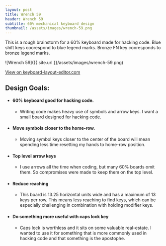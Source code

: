 ```yaml
---
layout: post
title: Wrench 59
header: Wrench 59
subtitle: 60% mechanical keyboard design
thumbnail: /assets/images/wrench-59.png
---
```


This is a rough brainstorm for a 60% keyboard made for hacking code. Blue shift keys coorespond to blue legend marks. Bronze FN key cooresponds to bronze legend marks.

![Wrench 59]({{ site.url }}/assets/images/wrench-59.png)

[View on keyboard-layout-editor.com](http://www.keyboard-layout-editor.com/##@_backcolor=%23000000&name=Wrench%2059&author=%2F@DavidMann10k&notes=This%20is%20a%20rough%20brainstorm%20for%20a%2060%25%20keyboard%20made%20for%20hacking%20code.%20Blue%20shift%20keys%20coorespond%20to%20blue%20legend%20marks%20on%20the%20top.%20Bronze%20FN%20key%20cooresponds%20to%20bronze%20legend%20marks%20on%20the%20front%20of%20they%20keys.%0A%0ADesign%20Goals%2F:%0A*%20Make%20a%2060%25%20keyboard%20good%20for%20hacking%20code.%0A%20%20*%20Writing%20code%20makes%20heavy%20use%20of%20symbols%20and%20arrow%20keys.%20I%20want%20a%20small%20board%20designed%20for%20hacking%20code.%0A*%20Move%20symbols%20closer%20to%20the%20home-row.%0A%20%20*%20There%20are%20many%20symbols%20that%20are%20placed%20inconveniently%20on%20a%20standard%20board.%20By%20moving%20those%20symbols%20closer%20to%20the%20center%20of%20the%20board%20my%20hope%20is%20that%20I%20will%20spend%20less%20time%20resetting%20my%20hands%20to%20home-row%20position.%0A*%20Top%20level%20arrow%20keys%0A%20%20*%20There%20are%20many%2060%25%20boards%20that%20omit%20the%20arrow%20keys,%20but%20for%20hacking%20code%20that's%20a%20compromise%20I%20am%20not%20willing%20to%20make.%0A*%20Reduce%20reaching%0A%20%20*%20This%20board%20is%2013.25%20horizontal%20units%20wide%20and%20has%20a%20maximum%20of%2013%20keys%20per%20row.%20This%20means%20less%20reaching%20to%20find%20keys,%20which%20can%20be%20especially%20challenging%20incombination%20with%20modifier%20keys.%0A*%20Do%20something%20more%20useful%20with%20caps%20lock%20key%0A%20%20*%20Caps%20lock%20is%20worthless%20and%20it%20sits%20on%20some%20valuable%20real-estate.%20I%20wanted%20to%20use%20it%20for%20something%20that%20more%20commonly%20used%20in%20hacking%20code%20and%20that's%20definitely%20the%20apostophe.&background_name=Steel%20brushed%20light&style=background-image%2F:%20url('%2F%2Fbg%2F%2Fmetal%2F%2Firon%2F_texture1744.jpg')%2F%3B%3B&switchMount=cherry&switchBrand=cherry&switchType=MX1A-F1xx&plate:true%3B&@_c=%23434343&t=%23236B8E%0A%0A%0A%0A%23A67D3D&sb=outemu&st=PG150Q01-1&a:5&f:5%3B&=~%0Aesc%0A%0A%0A%60&_c=%23E6E8FA&t=%23236B8E%3B&=F1%0A1&=F2%0A2&=F3%0A3&=F4%0A4&=F5%0A5&=F6%0A6&=F7%0A7&=F8%0A8&=F9%0A9&=F10%0A0&_c=%23434343%3B&=F11%0ADEL&_w:1.25%3B&=F12%0A%E2%86%90%3B&@_t=%23000000%0A%0A%0A%0A%23A67D3D&a:7&w:1.25%3B&=%3Ci%20class%2F='kb%20kb-Line-Start-End'%3E%3C%2F%2Fi%3E%0A%0A%0A%0ACAPS&_c=%23E6E8FA&t=%23236B8E%0A%0A%0A%0A%23A67D3D&a:5%3B&=%0Aq%0A%0A%0A%2F%2F&=%0Aw%0A%0A%0A%7C&=%0Ae%0A%0A%0A%5C&_t=%23236B8E%3B&=%0Ar&=%0At&=%0Ay&=%0Au&=%0Ai&=%0Ao&=%0Ap&_c=%23878787%3B&=%7B%0A%5B&=%7D%0A%5D%3B&@_t=%23236B8E%0A%0A%0A%0A%23A67D3D&w2:1.5%3B&=%22%0A'%0A%0A%0A!&_x:0.5&c=%23E6E8FA%3B&=%0Aa%0A%0A%0A%2F@&=%0As%0A%0A%0A%23&=%0Ad%0A%0A%0A$&=%0Af%0A%0A%0A%25%0A%0A-&=%0Ag%0A%0A%0A%5E&=%0Ah%0A%0A%0A%2F&%0A%0A-&=%0Aj%0A%0A%0A*&=%0Ak%0A%0A%0A%2F_&=%0Al%0A%0A%0A-&_c=%23878787&t=%23236B8E%3B&=%2F:%0A%2F%3B&_c=%23434343&t=%23000000&a:7&w:1.75%3B&=%E2%86%B5%3B&@_c=%23236B8E&w:2%3B&=SHIFT&_c=%23E6E8FA&t=%23236B8E%0A%0A%0A%0A%23A67D3D&a:5%3B&=%0Az%0A%0A%0A+&=%0Ax%0A%0A%0A%2F=&_t=%23236B8E%3B&=%0Ac&=%0Av&=%0Ab&=%0An&=%0Am&_c=%23878787%3B&=%3C%0A,&=%3E%0A.&_c=%23B22222&t=%23000000%0A%0A%0A%0A%23A67D3D&a:7%3B&=%2F&uarr%2F%3B%0A%0A%0A%0APG%3Ci%20class%2F='fa%20fa-caret-up'%3E%3C%2F%2Fi%3E&_c=%23236B8E&t=%23000000&w:1.25%3B&=SHIFT%3B&@_c=%23434343&a:6&w:1.25%3B&=CTLR&_a:7&w:1.25%3B&=WIN&_w:1.25%3B&=ALT&_w:4%3B&=&_w:1.25%3B&=ALT&_c=%23A67D3D&w:1.25%3B&=FN&_c=%23B22222&t=%23000000%0A%0A%0A%0A%23A67D3D%3B&=%2F&larr%2F%3B%0A%0A%0A%0AHOME&=%2F&darr%2F%3B%0A%0A%0A%0APG%3Ci%20class%2F='fa%20fa-caret-down'%3E%3C%2F%2Fi%3E&=%2F&rarr%2F%3B%0A%0A%0A%0AEND)

## Design Goals:
* #### 60% keyboard good for hacking code.
  * Writing code makes heavy use of symbols and arrow keys. I want a small board designed for hacking code.
* #### Move symbols closer to the home-row.
  * Moving symbol keys closer to the center of the board will mean spending less time resetting my hands to home-row position.
* #### Top level arrow keys
  * I use arrows all the time when coding, but many 60% boards omit them. So compromises were made to keep them on the top level.
* #### Reduce reaching
  * This board is 13.25 horizontal units wide and has a maximum of 13 keys per row. This means less reaching to find keys, which can be especially challenging in combination with holding modifier keys.
* #### Do something more useful with caps lock key
  * Caps lock is worthless and it sits on some valuable real-estate. I wanted to use it for something that is more commonly used in hacking code and that something is the apostophe.

